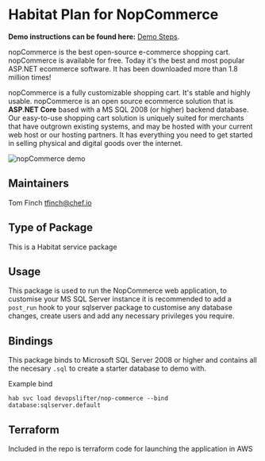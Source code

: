 # Habitat Plan for NopCommerce

**Demo instructions can be found here:** [Demo Steps](https://github.com/devopslifter/nopcommerce/tree/master/terraform/aws).


nopCommerce is the best open-source e-commerce shopping cart. nopCommerce is available for free. Today it's the best and most popular ASP.NET ecommerce software. It has been downloaded more than 1.8 million times!

nopCommerce is a fully customizable shopping cart. It's stable and highly usable. nopCommerce is an open source ecommerce solution that is **ASP.NET Core** based with a MS SQL 2008 (or higher) backend database. Our easy-to-use shopping cart solution is uniquely suited for merchants that have outgrown existing systems, and may be hosted with your current web host or our hosting partners. It has everything you need to get started in selling physical and digital goods over the internet.

![nopCommerce demo](https://www.nopcommerce.com/images/features/responsive_devices_codeplex.jpg)


## Maintainers

Tom Finch tfinch@chef.io

## Type of Package

This is a Habitat service package

## Usage

This package is used to run the NopCommerce web application, to customise your MS SQL Server instance it is recommended to add a `post_run` hook to your sqlserver package to customise any database changes, create users and add any necessary privileges you require.

## Bindings

This package binds to Microsoft SQL Server 2008 or higher and contains all the necesary `.sql` to create a starter database to demo with.
 
Example bind

`hab svc load devopslifter/nop-commerce --bind database:sqlserver.default`

## Terraform

Included in the repo is terraform code for launching the application in AWS
